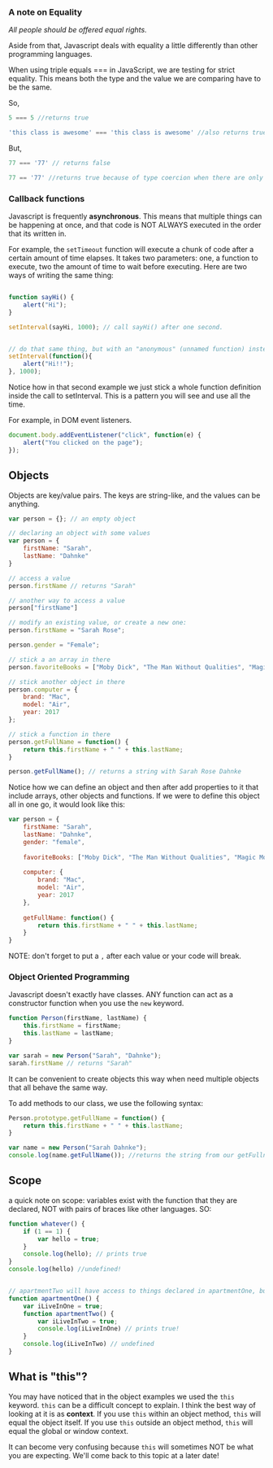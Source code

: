 ### A note on Equality

*All people should be offered equal rights.*

Aside from that, Javascript deals with equality a little differently than other programming languages. 

When using triple equals === in JavaScript, we are testing for strict equality. This means both the type and the value we are comparing have to be the same.

So, 

```javascript
5 === 5 //returns true

'this class is awesome' === 'this class is awesome' //also returns true

```
But,

```javascript
77 === '77' // returns false

77 == '77' //returns true because of type coercion when there are only two ==. JavaScript will actually try to convert our values into a like type.
```


### Callback functions
Javascript is frequently **asynchronous**. This means that multiple things can be happening at once, and that code is NOT ALWAYS executed in the order that its written in.

For example, the ```setTimeout``` function will execute a chunk of code after a certain amount of time elapses. It takes two parameters: one, a function to execute, two the amount of time to wait before executing. Here are two ways of writing the same thing:

```javascript

function sayHi() {
	alert("Hi");
}

setInterval(sayHi, 1000); // call sayHi() after one second.


// do that same thing, but with an "anonymous" (unnamed function) instead
setInterval(function(){
	alert("Hi!!");
}, 1000);
```

Notice how in that second example we just stick a whole function definition inside the call to setInterval. This is a pattern you will see and use all the time.

For example, in DOM event listeners.

```javascript
document.body.addEventListener("click", function(e) {
	alert("You clicked on the page");
});
```

## Objects

Objects are key/value pairs. The keys are string-like, and the values can be anything.

```javascript
var person = {}; // an empty object

// declaring an object with some values
var person = {
	firstName: "Sarah",
	lastName: "Dahnke"
}

// access a value
person.firstName // returns "Sarah"

// another way to access a value
person["firstName"]

// modify an existing value, or create a new one:
person.firstName = "Sarah Rose";

person.gender = "Female";

// stick a an array in there
person.favoriteBooks = ["Moby Dick", "The Man Without Qualities", "Magic Mountain", "War and Peace"]

// stick another object in there
person.computer = {
	brand: "Mac",
	model: "Air",
	year: 2017
};

// stick a function in there
person.getFullName = function() {
	return this.firstName + " " + this.lastName;
}

person.getFullName(); // returns a string with Sarah Rose Dahnke
```

Notice how we can define an object and then after add properties to it that include arrays, other objects and functions. If we were to define this object all in one go, it would look like this:

```javascript
var person = {
	firstName: "Sarah",
	lastName: "Dahnke",
	gender: "female",
	
	favoriteBooks: ["Moby Dick", "The Man Without Qualities", "Magic Mountain", "War and Peace"],
	
	computer: {
		brand: "Mac",
		model: "Air",
		year: 2017
	},
	
	getFullName: function() {
		return this.firstName + " " + this.lastName;
	}
}

```
NOTE: don't forget to put a ```,``` after each value or your code will break.


### Object Oriented Programming
Javascript doesn't exactly have classes. ANY function can act as a constructor function when you use the ```new``` keyword.

```javascript
function Person(firstName, lastName) {
	this.firstName = firstName;
	this.lastName = lastName;
}

var sarah = new Person("Sarah", "Dahnke");
sarah.firstName // returns "Sarah"
```

It can be convenient to create objects this way when need multiple objects that all behave the same way.

To add methods to our class, we use the following syntax:

```javascript
Person.prototype.getFullName = function() {
	return this.firstName + " " + this.lastName;
}

var name = new Person("Sarah Dahnke");
console.log(name.getFullName()); //returns the string from our getFullname function: "Sarah Rose Dahnke"
```

## Scope
a quick note on scope: variables exist with the function that they are declared, NOT with pairs of braces like other languages. SO:

```javascript
function whatever() {
	if (1 == 1) {
		var hello = true;
	}
	console.log(hello); // prints true
}
console.log(hello) //undefined!


// apartmentTwo will have access to things declared in apartmentOne, but not the other way around.
function apartmentOne() {
	var iLiveInOne = true;
	function apartmentTwo() {
		var iLiveInTwo = true;
		console.log(iLiveInOne) // prints true!
	}
	console.log(iLiveInTwo) // undefined
}

```

## What is "this"?
You may have noticed that in the object examples we used the ```this``` keyword. ```this``` can be a difficult concept to explain. I think the best way of looking at it is as **context**. If you use ```this``` within an object method, ```this``` will equal the object itself. If you use ```this``` outside an object method, ```this``` will equal the global or window context.

It can become very confusing because ```this``` will sometimes NOT be what you are expecting. We'll come back to this topic at a later date!
